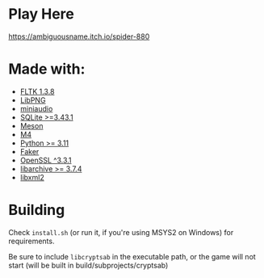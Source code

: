 # Play Here
https://ambiguousname.itch.io/spider-880

# Made with:

- [FLTK 1.3.8](https://www.fltk.org/)
- [LibPNG](http://www.libpng.org/pub/png/libpng.html)
- [miniaudio](https://miniaud.io/)
- [SQLite >=3.43.1](https://www.sqlite.org/index.html)
- [Meson](https://mesonbuild.com/)
- [M4](https://www.gnu.org/software/m4/)
- [Python >= 3.11](https://www.python.org/)
- [Faker](https://faker.readthedocs.io/en/master/)
- [OpenSSL ^3.3.1](https://openssl.org/)
- [libarchive >= 3.7.4](https://libarchive.org/)
- [libxml2](https://gitlab.gnome.org/GNOME/libxml2)

# Building

Check `install.sh` (or run it, if you're using MSYS2 on Windows) for requirements.

Be sure to include `libcryptsab` in the executable path, or the game will not start (will be built in build/subprojects/cryptsab)